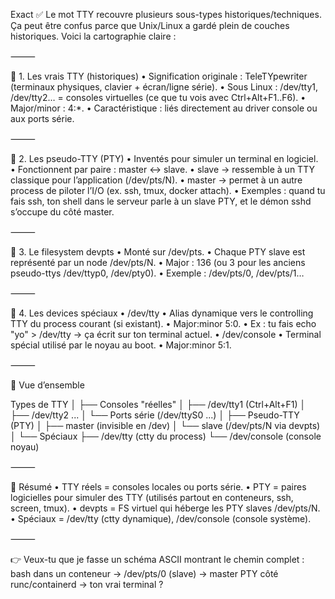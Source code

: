 Exact ✅ Le mot TTY recouvre plusieurs sous-types historiques/techniques.
Ça peut être confus parce que Unix/Linux a gardé plein de couches historiques. Voici la cartographie claire :

⸻

🔹 1. Les vrais TTY (historiques)
•	Signification originale : TeleTYpewriter (terminaux physiques, clavier + écran/ligne série).
•	Sous Linux : /dev/tty1, /dev/tty2… = consoles virtuelles (ce que tu vois avec Ctrl+Alt+F1..F6).
•	Major/minor : 4:*.
•	Caractéristique : liés directement au driver console ou aux ports série.

⸻

🔹 2. Les pseudo-TTY (PTY)
•	Inventés pour simuler un terminal en logiciel.
•	Fonctionnent par paire : master ↔ slave.
•	slave → ressemble à un TTY classique pour l’application (/dev/pts/N).
•	master → permet à un autre process de piloter l’I/O (ex. ssh, tmux, docker attach).
•	Exemples : quand tu fais ssh, ton shell dans le serveur parle à un slave PTY, et le démon sshd s’occupe du côté master.

⸻

🔹 3. Le filesystem devpts
•	Monté sur /dev/pts.
•	Chaque PTY slave est représenté par un node /dev/pts/N.
•	Major : 136 (ou 3 pour les anciens pseudo-ttys /dev/ttyp0, /dev/pty0).
•	Exemple : /dev/pts/0, /dev/pts/1…

⸻

🔹 4. Les devices spéciaux
•	/dev/tty
•	Alias dynamique vers le controlling TTY du process courant (si existant).
•	Major:minor 5:0.
•	Ex : tu fais echo "yo" > /dev/tty → ça écrit sur ton terminal actuel.
•	/dev/console
•	Terminal spécial utilisé par le noyau au boot.
•	Major:minor 5:1.

⸻

🔹 Vue d’ensemble

Types de TTY
│
├── Consoles "réelles"
│    ├── /dev/tty1 (Ctrl+Alt+F1)
│    ├── /dev/tty2 ...
│    └── Ports série (/dev/ttyS0 ...)
│
├── Pseudo-TTY (PTY)
│    ├── master (invisible en /dev)
│    └── slave (/dev/pts/N via devpts)
│
└── Spéciaux
├── /dev/tty     (ctty du process)
└── /dev/console (console noyau)


⸻

🔹 Résumé
•	TTY réels = consoles locales ou ports série.
•	PTY = paires logicielles pour simuler des TTY (utilisés partout en conteneurs, ssh, screen, tmux).
•	devpts = FS virtuel qui héberge les PTY slaves /dev/pts/N.
•	Spéciaux = /dev/tty (ctty dynamique), /dev/console (console système).

⸻

👉 Veux-tu que je fasse un schéma ASCII montrant le chemin complet :
bash dans un conteneur → /dev/pts/0 (slave) → master PTY côté runc/containerd → ton vrai terminal ?